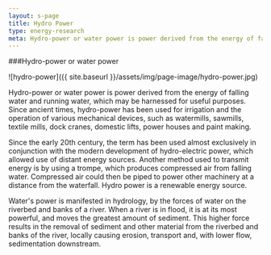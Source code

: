 ```yaml
---
layout: s-page
title: Hydro Power
type: energy-research
meta: Hydro-power or water power is power derived from the energy of falling water and running water, which may be harnessed for useful purposes. Since ancient times, hydro-power has been used for irrigation and the operation of various 
---
```



###Hydro-power or water power

![hydro-power]({{ site.baseurl }}/assets/img/page-image/hydro-power.jpg)

Hydro-power or water power is power derived from the energy of falling water and running water, which may be harnessed for useful purposes. Since ancient times, hydro-power has been used for irrigation and the operation of various mechanical devices, such as watermills, sawmills, textile mills, dock cranes, domestic lifts, power houses and paint making.

Since the early 20th century, the term has been used almost exclusively in conjunction with the modern development of hydro-electric power, which allowed use of distant energy sources. Another method used to transmit energy is by using a trompe, which produces compressed air from falling water. Compressed air could then be piped to power other machinery at a distance from the waterfall. Hydro power is a renewable energy source.

Water's power is manifested in hydrology, by the forces of water on the riverbed and banks of a river. When a river is in flood, it is at its most powerful, and moves the greatest amount of sediment. This higher force results in the removal of sediment and other material from the riverbed and banks of the river, locally causing erosion, transport and, with lower flow, sedimentation downstream.